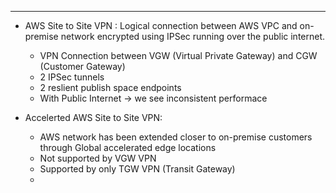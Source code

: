 

---

- AWS Site to Site VPN : Logical connection between AWS VPC and on-premise network encrypted using IPSec running over the public internet.
  -  VPN Connection between VGW (Virtual Private Gateway) and CGW (Customer Gateway)
  -  2 IPSec tunnels
  -  2 reslient publish space endpoints
  -  With Public Internet -> we see inconsistent performace

- Accelerted AWS Site to Site VPN:
  - AWS network has been extended closer to on-premise customers through Global accelerated edge locations
  - Not supported by VGW VPN
  - Supported by only TGW VPN (Transit Gateway)
  - 
